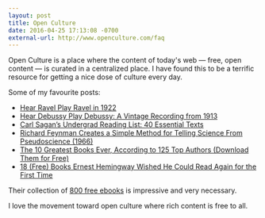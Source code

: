 ```yaml
---
layout: post
title: Open Culture
date: 2016-04-25 17:13:08 -0700
external-url: http://www.openculture.com/faq
---
```


Open Culture is a place where the content of today's web &mdash; free, open
content &mdash; is curated in a centralized place. I have found this to be
a terrific resource for getting a nice dose of culture every day.

Some of my favourite posts:

- [Hear Ravel Play Ravel in 1922](https://www.openculture.com/2013/01/ravel_plays_ravel_the_haunting_melancholy_ioiseaux_tristesi_1922.html)
- [Hear Debussy Play Debussy: A Vintage Recording from 1913](https://www.openculture.com/2013/01/debussy_plays_debussy_the_great_composers_playing_returns_to_life.html)
- [Carl Sagan’s Undergrad Reading List: 40 Essential Texts](https://www.openculture.com/2012/07/carl_sagans_undergrad_reading_list_from_plato_and_shakespeare_to_huxley_and_gide.html)
- [Richard Feynman Creates a Simple Method for Telling Science From Pseudoscience (1966)](https://www.openculture.com/2016/04/richard-feynman-creates-a-simple-method-for-telling-science-from-pseudoscience-1966.html)
- [The 10 Greatest Books Ever, According to 125 Top Authors (Download Them for Free)](https://www.openculture.com/2013/09/the-10-greatest-books-ever.html)
- [18 (Free) Books Ernest Hemingway Wished He Could Read Again for the First Time](https://www.openculture.com/2013/09/18-books-ernest-hemingway-wished-he-could-read-again-for-the-first-time.html)

Their collection of [800 free ebooks](https://www.openculture.com/free_ebooks)
is impressive and very necessary.

I love the movement toward open culture where rich content is free to all.
